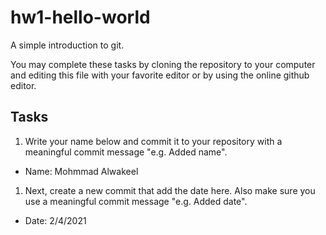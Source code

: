 # hw1-hello-world
A simple introduction to git.

You may complete these tasks by cloning the repository to your computer and editing this file with your favorite editor or by using the online github editor.

## Tasks
1. Write your name below and commit it to your repository with a meaningful commit message "e.g. Added name".
  * Name: Mohmmad Alwakeel 
1. Next, create a new commit that add the date here. Also make sure you use a meaningful commit message "e.g. Added date".
  * Date: 2/4/2021
